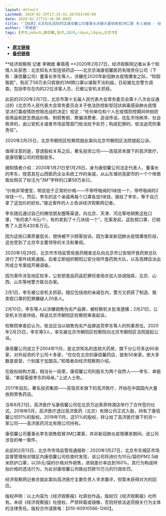 ```yaml
---
layout: default
Lastmod: 2020-02-29T17:33:41.387501+00:00
date: 2020-02-27T22:36:00.000Z
title: "【独家】北京知名连锁药店康佰馨公司董事长涉嫌大量销售假3M口罩 多人被捕 - 经济观察网 － 专业财经新闻网站"
author: "李微敖"
tags: [李东,mdash,康佰馨,高济,2020,rdquo,ldquo,北京市]
---
```


* [**原文链接**](http://www.eeo.com.cn/2020/0227/377204.shtml)
* [**备份链接**](http://archive.is/EV6ra)


**经济观察网 记者 李微敖 秦蓓蓓 **2020年2月27日，经济观察网记者从多个知情人处获悉：北京知名大型连锁药店——北京京海康佰馨医药有限责任公司（下称：康佰馨公司）董事长李东等人，涉嫌在2020年新冠肺炎疫情爆发之际，“知假贩假”，购买了58万余只假冒的3M牌口罩以谋取不法利益，日前被北京警方调查。包括李东在内的22位涉案人员，已被公安机关抓获。

此前的2020年2月7日，北京市第十五届人民代表大会常务委员会第十八次会议通过的《北京市人民代表大会常务委员会关于依法防控新型冠状病毒感染肺炎疫情 坚决打赢疫情防控阻击战的决定》规定：“任何单位和个人在疫情防控期间哄抬防疫用品和民生商品价格、制假售假、欺骗消费者、造谣传谣，扰乱市场秩序、社会秩序的，由公安机关或者市场监管部门依法给予处罚；构成犯罪的，依法追究刑事责任”。

2020年2月25日，北京市朝阳区检察院就此案向北京市朝阳区法院提起公诉。

值得注意的是，穿透股权关系之后，著名投资公司——高瓴资本旗下的高济医疗，是康佰馨公司的控股股东。

据知情者介绍：2020年1月21日至1月26日，身为康佰馨公司法定代表人、董事长的李东，授意其在山西医药企业系统工作的亲戚，从山东潍坊高密市的一个个体商贩处购买了标注为“3M”字样的口罩58万余只。

“价格非常便宜，明显低于正常的价格——不带呼吸阀的1块钱一个，带呼吸阀的2块钱一个。然后，李东的这个亲戚再每个口罩各加1块钱，报给了李东，等于自己拿了这加价的好处。”接近案件的人士告诉经济观察网记者。

李东随后通过自己的微信朋友圈等渠道，向北京、天津、河北等地销售这批口罩，“有的卖7-8元/个，有的卖到了十几块钱一个”，在案发前，这批假口罩，已销售了人民币430多万元。

因为这些口罩质量低劣，很快被不少顾客投诉。因为事发新冠肺炎疫情爆发阶段，这也受到了北京市主要领导的关注和重视。

2020年1月29日，北京市市场监管局食药稽查总队向北京市公安局环食药旅总队进行了案件线索通报。后者立即组织朝阳公安分局环食药旅大队，以及高碑店派出所成立专案组开展调查。

因为案件涉及地区较多，公安部食品药品犯罪侦查局亦加入协调指挥，北京、山西、山东等地警方联合办案。

2月1日，李东被公安机关抓获。随后包括他的亲戚在内，警方又抓获了制造、贩卖假口罩的犯罪嫌疑人20余人。

2月10日，李东等人以涉嫌销售伪劣产品罪，被检察机关批准逮捕；2月21日，公安机关侦查终结，移送北京市朝阳区检察院审查起诉。

检察院审查后认为，依法应当以销售伪劣产品罪追究李东等人的刑事责任。2020年2月25日，李东等3人，率先被北京市朝阳区检察院向北京市朝阳区法院提起公诉。

康佰馨公司成立于2004年11月，是北京知名的连锁大药房，旗下分公司多达60余家，对外投资的子公司十多家，“仅仅在北京的康佰馨药店，就有50来家，绝大多数是直营，个别属于加盟店。”知情者向经济观察网介绍。

在股权结构方面，相当长一段里，康佰馨公司的股东为两个自然人——李东、单振菊，“单振菊是李东的母亲。”上述人士称。

2017年前后，著名投资集团——高瓴资本旗下的高济医疗，开始在中国国内大量收购零售药店。

当年8月21日，高济医疗与康佰馨公司在北京万达索菲特酒店举行了合作签约仪式。2018年5月，高济医疗透过高济医药（北京）有限公司正式入股，持有了康佰馨公司51%的股权。2019年11月，这51%的股权，转让给了高济医疗旗下的另一家公司——高济医药河北有限公司持有。

康佰馨公司董事长李东销售假冒3M口罩案，并非新冠肺炎疫情爆发期间，该公司涉及的唯一案件。

此前的2月13日，北京市市场监管局通报称：2020年1月27日，北京市东城区市场监督管理局对辖区内康佰馨公司检查时发现，该公司将进价为10元/袋的PM2.5纳米防护口罩，以26元/袋的价格对外销售，进销差价率达到160%。其行为构成哄抬价格的违法行为，为此对康佰馨公司做出罚款10万元的行政处罚。

经济观察网记者亦就此案向高济医疗主要负责人寻求置评，但暂未获得对方的回应。

版权声明：以上内容为《经济观察报》社原创作品，版权归《经济观察报》社所有。未经《经济观察报》社授权，严禁转载或镜像，否则将依法追究相关行为主体的法律责任。版权合作请致电：【010-60910566-1260】。


